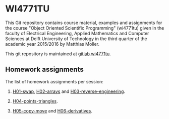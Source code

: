 WI4771TU
========

This Git repository contains course material, examples and assignments for the
course "Object Oriented Scientific Programming" (wi4771tu) given in the faculty
of Electrical Engineering, Applied Mathematics and Computer Sciences at Delft
University of Technology in the third quarter of the academic year 2015/2016 by
Matthias Moller.

This git repository is maintained at [gitlab wi4771tu].

Homework assignments
--------------------

The list of homework assignments per session:

1.  [H01-swap], [H02-arrays] and [H03-reverse-engineering].

2.  [H04-points-triangles].

3.  [H05-copy-move] and [H06-derivatives].

[gitlab wi4771tu]: https://gitlab.com/mmoelle1/wi4771tu.2016.git
[H01-swap]: H01-swap/
[H02-arrays]: H02-arrays/
[H03-reverse-engineering]: H03-reverse-engineering/
[H04-points-triangles]: H04-points-triangles/
[H05-copy-move]: H05-copy-move/
[H06-derivatives]: H06-derivatives/
